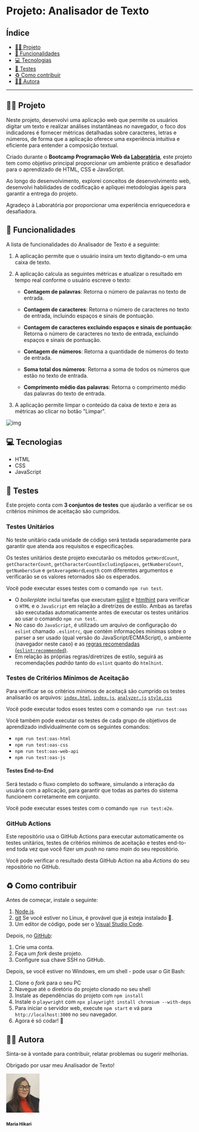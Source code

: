 # Projeto: Analisador de Texto

## Índice

- [👩‍💻 Projeto](#-projeto)
- [🧠 Funcionalidades](#-funcionalidades)
- [💻 Tecnologias](#-tecnologias)
- [🔎 Testes](#-testes)
- [♻️ Como contribuir](#-como-contribuir)
- [💁‍♀️ Autora](#-autora)

---


## 👩‍💻 Projeto
      
Neste projeto, desenvolvi uma aplicação web que permite os usuários digitar um texto e realizar análises instantâneas no navegador, o foco dos indicadores é fornecer métricas detalhadas sobre caracteres, letras e números, de forma que a aplicação oferece uma experiência intuitiva e eficiente para entender a composição textual.

Criado durante o **Bootcamp Programação Web da [Laboratória](https://www.laboratoria.la/br)**, este projeto tem como objetivo principal proporcionar um ambiente prático e desafiador para o aprendizado de HTML, CSS e JavaScript. 

Ao longo do desenvolvimento, explorei conceitos de desenvolvimento web, desenvolvi habilidades de codificação e apliquei metodologias ágeis para garantir a entrega do projeto.

Agradeço à Laboratória por proporcionar uma experiência enriquecedora e desafiadora.


## 🧠 Funcionalidades

A lista de funcionalidades do Analisador de Texto é a seguinte:

1. A aplicação permite que o usuário insira um texto digitando-o em uma caixa de texto.

2. A aplicação calcula as seguintes métricas e atualizar o resultado em tempo real conforme o usuário escreve o texto:

    - **Contagem de palavras**: Retorna o número de palavras no texto de entrada.
      
    - **Contagem de caracteres**: Retorna o número de caracteres no texto de entrada, incluindo espaços e sinais de pontuação.
      
    - **Contagem de caracteres excluindo espaços e sinais de pontuação**: Retorna o número de caracteres no texto de entrada, excluindo espaços e sinais de pontuação.
      
    - **Contagem de números**: Retorna a quantidade de números do texto de entrada.
      
    - **Soma total dos números**: Retorna a soma de todos os números que estão no texto de entrada.
      
    - **Comprimento médio das palavras**: Retorna o comprimento médio das palavras do texto de entrada.


3. A aplicação permite limpar o conteúdo da caixa de texto e zera as métricas ao clicar no botão "Limpar".

![img](https://github.com/Laboratoria/SAP012-text-analyzer/assets/152895146/49ad229a-4544-4665-ac13-b658e51065ae)


## 💻 Tecnologias 

  + HTML
  + CSS
  + JavaScript


## 🔎 Testes

Este projeto conta com **3 conjuntos de testes** que ajudarão a verificar se os critérios mínimos de aceitação são cumpridos.

### Testes Unitários

No teste unitário cada unidade de código será testada separadamente para garantir que atenda aos requisitos e especificações.

Os testes unitários deste projeto executarão os métodos `getWordCount`, `getCharacterCount`, `getCharacterCountExcludingSpaces`, `getNumbersCount`, `getNumbersSum` e `getAverageWordLength` com diferentes argumentos e verificarão se os valores retornados são os esperados.

Você pode executar esses testes com o comando `npm run test`.

  + O _boilerplate_ inclui tarefas que executam [eslint](https://eslint.org/) e [htmlhint](https://github.com/yaniswang/HTMLHint) para verificar o `HTML` e o `JavaScript` em relação a diretrizes de estilo. Ambas as tarefas são executadas automaticamente antes de executar os testes unitários ao usar o comando `npm run test`.
  + No caso do `JavaScript`, é utilizado um arquivo de configuração do `eslint` chamado `.eslintrc`, que contém informações mínimas sobre o parser a ser usado (qual versão do JavaScript/ECMAScript), o ambiente (navegador neste caso) e as [regras recomendadas (`eslint:recommended`)](https://eslint.org/docs/rules/).
  + Em relação às próprias regras/diretrizes de estilo, seguirá as recomendações _padrão_ tanto do `eslint` quanto do `htmlhint`.

### Testes de Critérios Mínimos de Aceitação

Para verificar se os critérios mínimos de aceitaçã são cumprido os testes analisarão os arquivos:
[`index.html`](src/index.html),
[`index.js`](src/index.html),
[`analyzer.js`](src/analyzer.js)
[`style.css`](src/style.css)

Você pode executar todos esses testes com o comando `npm run test:oas`

Você também pode executar os testes de cada grupo de objetivos de aprendizado individualmente com os seguintes comandos:

- `npm run test:oas-html`
- `npm run test:oas-css`
- `npm run test:oas-web-api`
- `npm run test:oas-js`

#### Testes End-to-End

Será testado o fluxo completo do software, simulando a interação da usuária com a aplicação, para garantir que todas as partes do sistema funcionem corretamente em conjunto.

Você pode executar esses testes com o comando `npm run test:e2e`.

### GitHub Actions

Este repositório usa o GitHub Actions para executar automaticamente os testes unitários, testes de critérios mínimos de aceitação e testes end-to-end toda vez que você fizer um _push_ no ramo _main_ do seu repositório.

Você pode verificar o resultado desta GitHub Action na aba _Actions_ do seu repositório no GitHub.


## ♻️ Como contribuir

Antes de começar, instale o seguinte:

1. [Node.js](https://nodejs.org/pt-br/).
2. [git](https://git-scm.com/download/) Se você estiver no Linux, é provável que já esteja instalado 👀.
3. Um editor de código, pode ser o [Visual Studio Code](https://code.visualstudio.com/).

Depois, no [GitHub](https://github.com/):

1. Crie uma conta. 
2. Faça um _fork_ deste projeto.
3. Configure sua chave SSH no GitHub. 

Depois, se você estiver no Windows, em um shell - pode usar o Git Bash:

1. Clone o _fork_ para o seu PC
2. Navegue até o diretório do projeto clonado no seu shell
3. Instale as dependências do projeto com `npm install`
4. Instale o `playwright` com `npx playwright install chromium --with-deps`
5. Para iniciar o servidor web, execute `npm start` e vá para `http://localhost:3000` no seu navegador.
6. Agora é só codar! 🚀


## 💁‍♀️ Autora

Sinta-se à vontade para contribuir, relatar problemas ou sugerir melhorias. 

Obrigado por usar meu Analisador de Texto!


<a href="https://github.com/mariahikari">
<img src="Autora.jpg" width="90px"

---

  <sub><b>Maria Hikari</b></sub></a>







